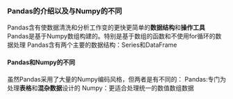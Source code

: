 ### Pandas的介绍以及与Numpy的不同
Pandas含有使数据清洗和分析工作变的更快更简单的**数据结构**和**操作工具**
Pandas是基于Numpy数组构建的。特别是基于数组的函数和不使用for循环的数据处理
Pandas含有两个主要的数据结构：Series和DataFrame
#### Pandas和Numpy的不同
虽然Pandas采用了大量的Numpy编码风格，但两者是有不同的：
Pandas:专门为处理**表格**和**混杂数据**设计的
Numpy：更适合处理统一的数值数组数据
